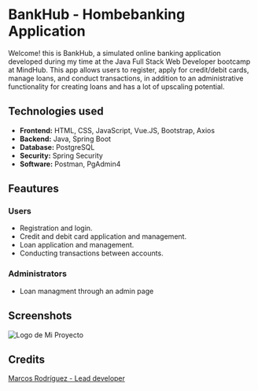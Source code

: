 # BankHub - Hombebanking Application

Welcome! this is BankHub, a simulated online banking application developed during my time at the Java Full Stack Web Developer bootcamp at MindHub. This app allows users to register, apply for credit/debit cards, manage loans, and conduct transactions, in addition to an administrative functionality for creating loans and has a lot of upscaling potential.



## Technologies used

- **Frontend:** HTML, CSS, JavaScript, Vue.JS, Bootstrap, Axios
- **Backend:** Java, Spring Boot
- **Database:** PostgreSQL
- **Security:** Spring Security
- **Software:** Postman, PgAdmin4

## Feautures

### **Users**

- Registration and login.
- Credit and debit card application and management.
- Loan application and management.
- Conducting transactions between accounts.

### **Administrators**

- Loan managment through an admin page

## Screenshots

![Logo de Mi Proyecto](bankhub_video_display)

## Credits

[Marcos Rodríguez - Lead developer](https://github.com/marcosrodriguez00)
